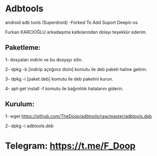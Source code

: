 # Adbtools
android adb tools (Superdroid) -Forked To Add Suport Deepin os

Furkan KARCIOĞLU arkadaşıma katkılarından dolayı teşekkür ederim.

## Paketleme:
1- dosyaları indirin ve bu dosyayı silin.

2- dpkg -b [indirip açtığınız dizin] komutu ile deb paketi haline getirin.

3- dpkg -i [paket.deb] komutu ile deb paketini kurun.

4- apt-get install -f komutu ile bağımlılık hatalarını giderin.

## Kurulum:
1- wget  https://github.com/TheDoop/adbtools/raw/master/adbtools.deb

2- dpkg -i adbtools.deb

# Telegram: https://t.me/F_Doop 
